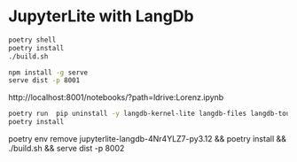 # JupyterLite with LangDb
```bash
poetry shell
poetry install
./build.sh

npm install -g serve
serve dist -p 8001
```

http://localhost:8001/notebooks/?path=ldrive:Lorenz.ipynb


```bash
poetry run  pip uninstall -y langdb-kernel-lite langdb-files langdb-tours
poetry install
```

poetry env remove jupyterlite-langdb-4Nr4YLZ7-py3.12 && poetry install && ./build.sh && serve dist -p 8002